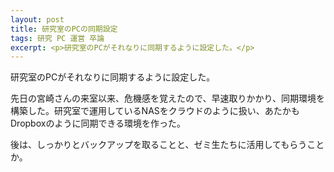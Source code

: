 ```yaml
---
layout: post
title: 研究室のPCの同期設定
tags: 研究 PC 運営 卒論
excerpt: <p>研究室のPCがそれなりに同期するように設定した。</p>
---
```


研究室のPCがそれなりに同期するように設定した。

先日の宮崎さんの来室以来、危機感を覚えたので、早速取りかかり、同期環境を構築した。研究室で運用しているNASをクラウドのように扱い、あたかもDropboxのように同期できる環境を作った。

後は、しっかりとバックアップを取ることと、ゼミ生たちに活用してもらうことか。
